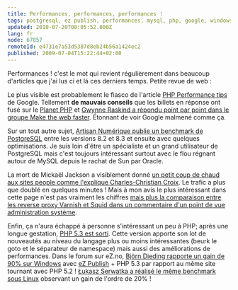 ```yaml
---
title: Performances, performances, performances !
tags: postgresql, ez publish, performances, mysql, php, google, windows
updated: 2010-07-20T08:05:52.000Z
lang: fr
node: 67857
remoteId: e4731e7a53d5387d8eb24b56a1424ec2
published: 2009-07-04T15:22:44+02:00
---
```


Performances ! c'est le mot qui revient régulièrement dans beaucoup d'articles que j'ai lus ci et là ces derniers temps. Petite revue de web :


Le plus visible est probablement le fiasco de l'article [PHP Performance tips](http://code.google.com/speed/articles/optimizing-php.html) de Google. Tellement **de mauvais conseils** que les billets en réponse ont fusé sur le [Planet PHP](http://www.planet-php.net/) et [Gwynne Raskind a répondu point par point dans le groupe Make the web faster](http://groups.google.com/group/make-the-web-faster/browse_thread/thread/ddfbe82dd80408cc). Étonnant de voir Google malmené comme ça.


Sur un tout autre sujet, [Artisan Numérique publie un benchmark de PostgreSQL](http://artisan.karma-lab.net/node/1741) entre les versions 8.2 et 8.3 et ensuite avec quelques optimisations. Je suis loin d'être un spécialiste et un grand utilisateur de PostgreSQL mais c'est toujours intéressant surtout avec le flou régnant autour de MySQL depuis le rachat de Sun par Oracle.


La mort de Mickaël Jackson a visiblement donné [un petit coup de chaud aux sites people comme l'explique Charles-Christian Croix](http://www.karlesnine.com/post/2009/07/01/Mes-sites-peole-on-survecu-%C3%A0-la-mort-de-Michael-Jackson). Le trafic a plus que doublé en quelques minutes ! Mais à mon avis le plus intéressant dans cette page n'est pas vraiment les chiffres [mais plus la comparaison entre les reverse proxy Varnish et Squid dans un commentaire d'un point de vue administration système](http://www.karlesnine.com/post/2009/07/01/Mes-sites-peole-on-survecu-%C3%A0-la-mort-de-Michael-Jackson#c47).


Enfin, ça n'aura échappé à personne s'intéressant un peu à PHP; après une longue gestation, [PHP 5.3 est sorti](http://www.php.net/archive/2009.php#id2009-06-30-1). Cette version apporte son lot de nouveautés au niveau du langage plus ou moins intéressantes (beurk le goto et le séparateur de namespace) mais aussi des améliorations de performances. Dans le forum sur eZ.no, [Björn Dieding rapporte un gain de 90% sur Windows](http://ez.no/developer/forum/developer/performance_php_5_2_vs_php_5_3_huge_gain) avec [eZ Publish](/tag/ez+publish) + PHP 5.3 par rapport au même site tournant avec PHP 5.2 ! [Łukasz Serwatka a réalisé le même benchmark sous Linux](http://serwatka.net/blog/ez_publish_performance_with_php_5_3_0) observant un gain de l'ordre de 20% !

